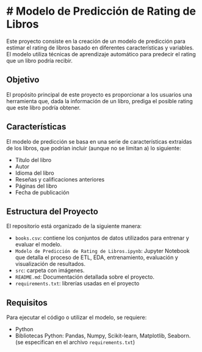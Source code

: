 # # Modelo de Predicción de Rating de Libros

Este proyecto consiste en la creación de un modelo de predicción para estimar el rating de libros basado en diferentes características y variables. El modelo utiliza técnicas de aprendizaje automático para predecir el rating que un libro podría recibir.

## Objetivo

El propósito principal de este proyecto es proporcionar a los usuarios una herramienta que, dada la información de un libro, prediga el posible rating que este libro podría obtener. 

## Características

El modelo de predicción se basa en una serie de características extraídas de los libros, que podrían incluir (aunque no se limitan a) lo siguiente:
- Título del libro
- Autor
- Idioma del libro
- Reseñas y calificaciones anteriores
- Páginas del libro
- Fecha de publicación

## Estructura del Proyecto

El repositorio está organizado de la siguiente manera:
- `books.csv`: contiene los conjuntos de datos utilizados para entrenar y evaluar el modelo.
- `Modelo de Predicción de Rating de Libros.ipynb`: Jupyter Notebook que detalla el proceso de ETL, EDA, entrenamiento, evaluación y visualización de resultados.
- `src`: carpeta con imágenes.
- `README.md`: Documentación detallada sobre el proyecto.
- `requirements.txt`: librerías usadas en el proyecto

## Requisitos

Para ejecutar el código o utilizar el modelo, se requiere:
- Python
- Bibliotecas Python: Pandas, Numpy, Scikit-learn, Matplotlib, Seaborn. (se especifican en el archivo `requirements.txt`)
